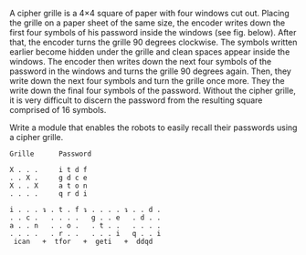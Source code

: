 A cipher grille is a 4×4 square of paper with four windows cut out.
Placing the grille on a paper sheet of the same size,
the encoder writes down the first four symbols of his password inside the windows (see fig. below).
After that, the encoder turns the grille 90 degrees clockwise.
The symbols written earlier become hidden under the grille and clean spaces appear inside the windows.
The encoder then writes down the next four symbols of the password in the windows and turns the grille 90 degrees again.
Then, they write down the next four symbols and turn the grille once more.
They the write down the final four symbols of the password.
Without the cipher grille, it is very difficult to discern the password from the resulting square comprised of 16 symbols.

Write a module that enables the robots to easily recall their passwords using a cipher grille.

```
Grille      Password

X . . .     i t d f
. . X .     g d c e
X . . X     a t o n
. . . .     q r d i

i . . . ↴ . t . f ↴ . . . . ↴ . . d .
. . c .   . . . .   g . . e   . d . .
a . . n   . . o .   . t . .   . . . .
. . . .   . r . .   . . . i   q . . i
 ican   +  tfor   +  geti   +  ddqd
```
